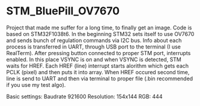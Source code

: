 # STM_BluePill_OV7670
Project that made me suffer for a long time, to finally get an image.
Code is based on STM32F1038t6. 
In the beginning STM32 sets itself to use OV7670 and sends bunch of regulation commands via I2C bus.
Info about each process is transferred in UART, through USB port to the terminal (I use RealTerm).
After pressing button connected to proper STM port, interrupts enabled. 
In this place VSYNC is on and when VSYNC is detected, STM waits for HREF.
Each HREF (line) interrupt starts alorithm which gets each PCLK (pixel) and then puts it into array.
When HREF occured second time, line is send to UART and then via terminal to proper file (.bin recommended if you use my test algo).

Basic settings:
  Baudrate 921600
  Resolution: 154x144
  RGB: 444
